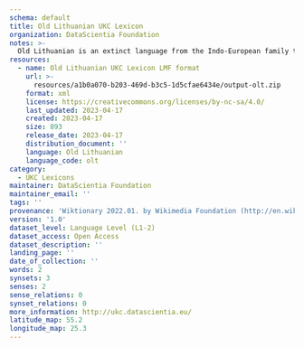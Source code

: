 ```yaml
---
schema: default
title: Old Lithuanian UKC Lexicon
organization: DataScientia Foundation
notes: >-
  Old Lithuanian is an extinct language from the Indo-European family that used to be spoken in Eurasia. The UKC Lexicon of Old Lithuanian is represented as a lexico-semantic network. It consists of words, word senses, synsets, as well as sense-level and synset-level relationships
resources:
  - name: Old Lithuanian UKC Lexicon LMF format
    url: >-
      resources/a1b0a070-b203-469d-b3c5-1d5cfae6434e/output-olt.zip
    format: xml
    license: https://creativecommons.org/licenses/by-nc-sa/4.0/
    last_updated: 2023-04-17
    created: 2023-04-17
    size: 893
    release_date: 2023-04-17
    distribution_document: ''
    language: Old Lithuanian
    language_code: olt
category:
  - UKC Lexicons
maintainer: DataScientia Foundation
maintainer_email: ''
tags: ''
provenance: 'Wiktionary 2022.01. by Wikimedia Foundation (http://en.wiktionary.org); Princeton WordNet 2.1 by Princeton University (https://wordnet.princeton.edu)'
version: '1.0'
dataset_level: Language Level (L1-2)
dataset_access: Open Access
dataset_description: ''
landing_page: ''
date_of_collection: ''
words: 2
synsets: 3
senses: 2
sense_relations: 0
synset_relations: 0
more_information: http://ukc.datascientia.eu/
latitude_map: 55.2
longitude_map: 25.3
---
```

